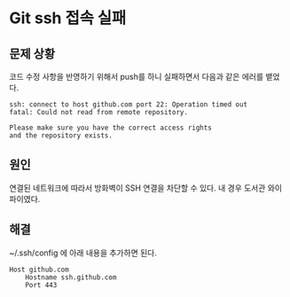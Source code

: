 # Git ssh 접속 실패

## 문제 상황

코드 수정 사항을 반영하기 위해서 push를 하니 실패하면서 다음과 같은 에러를 뱉었다. 

```
ssh: connect to host github.com port 22: Operation timed out
fatal: Could not read from remote repository.

Please make sure you have the correct access rights
and the repository exists.
```

## 원인

연결된 네트워크에 따라서 방화벽이 SSH 연결을 차단할 수 있다. 내 경우 도서관 와이파이였다. 


## 해결

~/.ssh/config 에 아래 내용을 추가하면 된다. 

```
Host github.com
    Hostname ssh.github.com
    Port 443
```